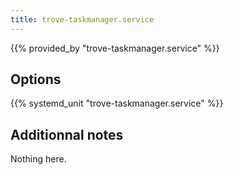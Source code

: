```yaml
---
title: trove-taskmanager.service
---
```


{{% provided_by "trove-taskmanager.service" %}}

## Options

{{% systemd_unit "trove-taskmanager.service" %}}

## Additionnal notes

Nothing here.